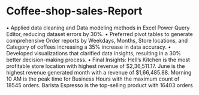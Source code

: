# Coffee-shop-sales-Report
• Applied data cleaning and Data modeling methods in Excel Power Query Editor, reducing dataset errors by 30%.
• Preferred pivot tables to generate comprehensive Order reports by Weekdays, Months, Store locations, and Category
of coffees increasing a 35% increase in data accuracy.
• Developed visualizations that clarified data insights, resulting in a 30% better decision-making process.
• Final Insights: Hell’s Kitchen is the most profitable store location with highest revenue of $2,36,511.17. June is the
highest revenue generated month with a revenue of $1,66,485.88. Morning 10 AM is the peak time for Business
Hours with the maximum count of 18545 orders. Barista Espresso is the top-selling product with 16403 orders
